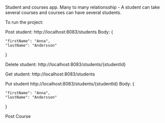 Student and courses app. 
Many to many relationsship - A student can take several courses and courses can have several students. 

To run the project: 

Post student: 
http://localhost:8083/students
  Body: {
    
    "firstName": "Anna",
    "lastName": "Andersson"
}

Delete student:
http://localhost:8083/students/{studentId}

Get student:
http://localhost:8083/students

Put student
http://localhost:8083/students/{studentId}
  Body: {
    
    "firstName": "Anna",
    "lastName": "Andersson"
}

Post Course

